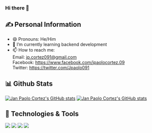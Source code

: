 ### Hi there 👋

<!--
**Jpaolo09/Jpaolo09** is a ✨ _special_ ✨ repository because its `README.md` (this file) appears on your GitHub profile.

Here are some ideas to get you started:

- 🔭 I’m currently working on ...
- 🌱 I’m currently learning ...
- 👯 I’m looking to collaborate on ...
- 🤔 I’m looking for help with ...
- 💬 Ask me about ...
- 📫 How to reach me: ...
- 😄 Pronouns: ...
- ⚡ Fun fact: ...
-->
## ✍️ Personal Information  

- 😄 Pronouns: He/Him
- 🌱 I’m currently learning backend development
- 📫 How to reach me:  
     Email: jp.cortez091@gmail.com  
     Facebook: https://www.facebook.com/jpaolocortez.09  
     Twitter: https://twitter.com/Jpaolo091
     
## 📊 Github Stats  
[![Jan Paolo Cortez's GitHub stats](https://github-readme-stats.vercel.app/api?username=Jpaolo09&count_private=true&theme=tokyonight&hide_border=true&show_icons=true)](https://github.com/Jpaolo09/github-readme-stats)
[![Jan Paolo Cortez's GitHub stats](https://github-readme-stats.vercel.app/api/top-langs/?username=Jpaolo09&layout=compact&theme=tokyonight&hide_border=true)](https://github.com/Jpaolo09/github-readme-stats)  

## 🧰 Technologies & Tools
![](https://img.shields.io/badge/Code-PHP-blue?style=flat&logo=PHP&logoColor=white&color=2bbc8a)
![](https://img.shields.io/badge/Code-Python-blue?style=flat&logo=Python&logoColor=white&color=2bbc8a)
![](https://img.shields.io/badge/Code-HTML-blue?style=flat&logo=HTML5&logoColor=white&color=2bbc8a)
![](https://img.shields.io/badge/Code-CSS-blue?style=flat&logo=CSS3&logoColor=white&color=2bbc8a)
